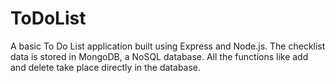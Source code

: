 # ToDoList

A basic To Do List application built using Express and Node.js. The checklist data is stored in MongoDB, a NoSQL database. All the functions like add and delete take place directly in the database.
